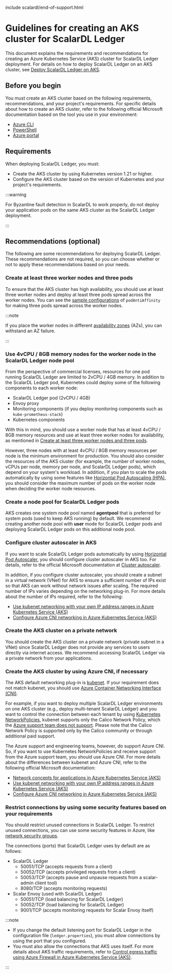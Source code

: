 include scalardl/end-of-support.html

# Guidelines for creating an AKS cluster for ScalarDL Ledger

This document explains the requirements and recommendations for creating an Azure Kubernetes Service (AKS) cluster for ScalarDL Ledger deployment. For details on how to deploy ScalarDL Ledger on an AKS cluster, see [Deploy ScalarDL Ledger on AKS](./ManualDeploymentGuideScalarDLOnAKS.md).

## Before you begin

You must create an AKS cluster based on the following requirements, recommendations, and your project's requirements. For specific details about how to create an AKS cluster, refer to the following official Microsoft documentation based on the tool you use in your environment:

* [Azure CLI](https://learn.microsoft.com/en-us/azure/aks/learn/quick-kubernetes-deploy-cli)
* [PowerShell](https://learn.microsoft.com/en-us/azure/aks/learn/quick-kubernetes-deploy-powershell)
* [Azure portal](https://learn.microsoft.com/en-us/azure/aks/learn/quick-kubernetes-deploy-portal)

## Requirements

When deploying ScalarDL Ledger, you must:

* Create the AKS cluster by using Kubernetes version 1.21 or higher.
* Configure the AKS cluster based on the version of Kubernetes and your project's requirements.

:::warning

For Byzantine fault detection in ScalarDL to work properly, do not deploy your application pods on the same AKS cluster as the ScalarDL Ledger deployment.

:::

## Recommendations (optional)

The following are some recommendations for deploying ScalarDL Ledger. These recommendations are not required, so you can choose whether or not to apply these recommendations based on your needs.

### Create at least three worker nodes and three pods

To ensure that the AKS cluster has high availability, you should use at least three worker nodes and deploy at least three pods spread across the worker nodes. You can see the [sample configurations](../conf/scalardl-custom-values.yaml) of `podAntiAffinity` for making three pods spread across the worker nodes.

:::note

If you place the worker nodes in different [availability zones](https://learn.microsoft.com/en-us/azure/availability-zones/az-overview) (AZs), you can withstand an AZ failure.

:::

### Use 4vCPU / 8GB memory nodes for the worker node in the ScalarDL Ledger node pool

From the perspective of commercial licenses, resources for one pod running ScalarDL Ledger are limited to 2vCPU / 4GB memory. In addition to the ScalarDL Ledger pod, Kubernetes could deploy some of the following components to each worker node:

* ScalarDL Ledger pod (2vCPU / 4GB)
* Envoy proxy
* Monitoring components (if you deploy monitoring components such as `kube-prometheus-stack`)
* Kubernetes components

With this in mind, you should use a worker node that has at least 4vCPU / 8GB memory resources and use at least three worker nodes for availability, as mentioned in [Create at least three worker nodes and three pods](#create-at-least-three-worker-nodes-and-three-pods).

However, three nodes with at least 4vCPU / 8GB memory resources per node is the minimum environment for production. You should also consider the resources of the AKS cluster (for example, the number of worker nodes, vCPUs per node, memory per node, and ScalarDL Ledger pods), which depend on your system's workload. In addition, if you plan to scale the pods automatically by using some features like [Horizontal Pod Autoscaling (HPA)](https://kubernetes.io/docs/tasks/run-application/horizontal-pod-autoscale/), you should consider the maximum number of pods on the worker node when deciding the worker node resources.

### Create a node pool for ScalarDL Ledger pods

AKS creates one system node pool named **agentpool** that is preferred for system pods (used to keep AKS running) by default. We recommend creating another node pool with **user** mode for ScalarDL Ledger pods and deploying ScalarDL Ledger pods on this additional node pool.

### Configure cluster autoscaler in AKS

If you want to scale ScalarDL Ledger pods automatically by using [Horizontal Pod Autoscaler](https://learn.microsoft.com/en-us/azure/aks/concepts-scale#horizontal-pod-autoscaler), you should configure cluster autoscaler in AKS too. For details, refer to the official Microsoft documentation at [Cluster autoscaler](https://learn.microsoft.com/en-us/azure/aks/concepts-scale#cluster-autoscaler).

In addition, if you configure cluster autoscaler, you should create a subnet in a virtual network (VNet) for AKS to ensure a sufficient number of IPs exist so that AKS can work without network issues after scaling. The required number of IPs varies depending on the networking plug-in. For more details about the number of IPs required, refer to the following:

* [Use kubenet networking with your own IP address ranges in Azure Kubernetes Service (AKS)](https://learn.microsoft.com/en-us/azure/aks/configure-kubenet)
* [Configure Azure CNI networking in Azure Kubernetes Service (AKS)](https://learn.microsoft.com/en-us/azure/aks/configure-azure-cni)

### Create the AKS cluster on a private network

You should create the AKS cluster on a private network (private subnet in a VNet) since ScalarDL Ledger does not provide any services to users directly via internet access. We recommend accessing ScalarDL Ledger via a private network from your applications.

### Create the AKS cluster by using Azure CNI, if necessary

The AKS default networking plug-in is [kubenet](https://learn.microsoft.com/en-us/azure/aks/configure-kubenet). If your requirement does not match kubenet, you should use [Azure Container Networking Interface (CNI)](https://learn.microsoft.com/en-us/azure/aks/configure-azure-cni).

For example, if you want to deploy multiple ScalarDL Ledger environments on one AKS cluster (e.g., deploy multi-tenant ScalarDL Ledger) and you want to control the connection between each tenant by using [Kubernetes NetworkPolicies](https://kubernetes.io/docs/concepts/services-networking/network-policies/), kubenet supports only the Calico Network Policy, which the [Azure support team does not support](https://learn.microsoft.com/en-us/azure/aks/use-network-policies#differences-between-azure-network-policy-manager-and-calico-network-policy-and-their-capabilities). Please note that the Calico Network Policy is supported only by the Calico community or through additional paid support.

The Azure support and engineering teams, however, do support Azure CNI. So, if you want to use Kubernetes NetworkPolicies and receive support from the Azure support team, you should use Azure CNI. For more details about the differences between kubenet and Azure CNI, refer to the following official Microsoft documentation:

* [Network concepts for applications in Azure Kubernetes Service (AKS)](https://learn.microsoft.com/en-us/azure/aks/concepts-network)
* [Use kubenet networking with your own IP address ranges in Azure Kubernetes Service (AKS)](https://learn.microsoft.com/en-us/azure/aks/configure-kubenet)
* [Configure Azure CNI networking in Azure Kubernetes Service (AKS)](https://learn.microsoft.com/en-us/azure/aks/configure-azure-cni)

### Restrict connections by using some security features based on your requirements

You should restrict unused connections in ScalarDL Ledger. To restrict unused connections, you can use some security features in Azure, like [network security groups](https://learn.microsoft.com/en-us/azure/virtual-network/network-security-groups-overview).

The connections (ports) that ScalarDL Ledger uses by default are as follows:

* ScalarDL Ledger
    * 50051/TCP (accepts requests from a client)
    * 50052/TCP (accepts privileged requests from a client)
    * 50053/TCP (accepts pause and unpause requests from a scalar-admin client tool)
    * 8080/TCP (accepts monitoring requests)
* Scalar Envoy (used with ScalarDL Ledger)
    * 50051/TCP (load balancing for ScalarDL Ledger)
    * 50052/TCP (load balancing for ScalarDL Ledger)
    * 9001/TCP (accepts monitoring requests for Scalar Envoy itself)

:::note

- If you change the default listening port for ScalarDL Ledger in the configuration file (`ledger.properties`), you must allow connections by using the port that you configured.
- You must also allow the connections that AKS uses itself. For more details about AKS traffic requirements, refer to [Control egress traffic using Azure Firewall in Azure Kubernetes Service (AKS)](https://learn.microsoft.com/en-us/azure/aks/limit-egress-traffic).

:::
